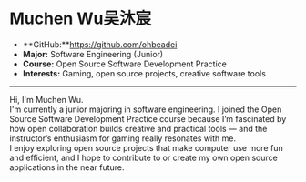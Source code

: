 # Muchen Wu吴沐宸

- **GitHub:**https://github.com/ohbeadei
- **Major:** Software Engineering (Junior)
- **Course:** Open Source Software Development Practice
- **Interests:** Gaming, open source projects, creative software tools

---

Hi, I'm Muchen Wu.  
I'm currently a junior majoring in software engineering. I joined the Open Source Software Development Practice course because I’m fascinated by how open collaboration builds creative and practical tools — and the instructor’s enthusiasm for gaming really resonates with me.  
I enjoy exploring open source projects that make computer use more fun and efficient, and I hope to contribute to or create my own open source applications in the near future.
